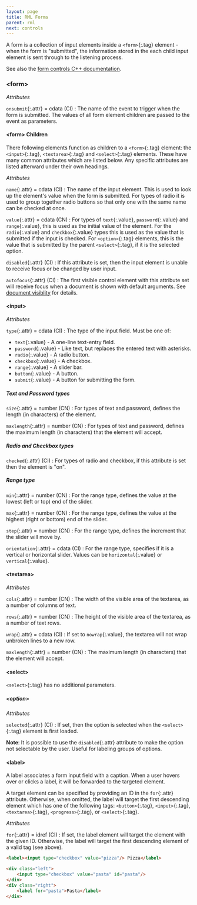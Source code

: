 ```yaml
---
layout: page
title: RML Forms
parent: rml
next: controls
---
```


A form is a collection of input elements inside a `<form>`{:.tag} element - when the form is "submitted", the information stored in the each child input element is sent through to the listening process.

See also the [form controls C++ documentation]({{"pages/cpp_manual/element_packages/form.html"|relative_url}}).

### \<form\>

_Attributes_

`onsubmit`{:.attr} = cdata (CI)
: The name of the event to trigger when the form is submitted. The values of all form element children are passed to the event as parameters.

#### \<form\> Children

There following elements function as children to a `<form>`{:.tag} element: the `<input>`{:.tag}, `<textarea>`{:.tag} and `<select>`{:.tag} elements. These have many common attributes which are listed below. Any specific attributes are listed afterward under their own headings.

_Attributes_

`name`{:.attr} = cdata (CI)
: The name of the input element. This is used to look up the element's value when the form is submitted. For types of radio it is used to group together radio buttons so that only one with the same name can be checked at once.

`value`{:.attr} = cdata (CN)
: For types of `text`{:.value}, `password`{:.value} and `range`{:.value}, this is used as the initial value of the element. For the `radio`{:.value} and `checkbox`{:.value} types this is used as the value that is submitted if the input is checked. For `<option>`{:.tag} elements, this is the value that is submitted by the parent `<select>`{:.tag}, if it is the selected option.

`disabled`{:.attr} (CI)
: If this attribute is set, then the input element is unable to receive focus or be changed by user input.

`autofocus`{:.attr} (CI)
: The first visible control element with this attribute set will receive focus when a document is shown with default arguments. See [document visiblity](../cpp_manual/documents.html#visibility) for details.

#### \<input\>

_Attributes_

`type`{:.attr} = cdata (CI)
: The type of the input field. Must be one of:
* `text`{:.value} - A one-line text-entry field.
* `password`{:.value} - Like text, but replaces the entered text with asterisks.
* `radio`{:.value} - A radio button.
* `checkbox`{:.value} - A checkbox.
* `range`{:.value} - A slider bar.
* `button`{:.value} - A button.
* `submit`{:.value} - A button for submitting the form.

##### Text and Password types

`size`{:.attr} = number (CN)
: For types of text and password, defines the length (in characters) of the element.

`maxlength`{:.attr} = number (CN)
: For types of text and password, defines the maximum length (in characters) that the element will accept.

##### Radio and Checkbox types

`checked`{:.attr} (CI)
: For types of radio and checkbox, if this attribute is set then the element is "on".

##### Range type

`min`{:.attr} = number (CN)
: For the range type, defines the value at the lowest (left or top) end of the slider.

`max`{:.attr} = number (CN)
: For the range type, defines the value at the highest (right or bottom) end of the slider.

`step`{:.attr} = number (CN)
: For the range type, defines the increment that the slider will move by.

`orientation`{:.attr} = cdata (CI)
: For the range type, specifies if it is a vertical or horizontal slider. Values can be `horizontal`{:.value} or `vertical`{:.value}.

#### \<textarea\>

_Attributes_

`cols`{:.attr} = number (CN)
: The width of the visible area of the textarea, as a number of columns of text.

`rows`{:.attr} = number (CN)
: The height of the visible area of the textarea, as a number of text rows.

`wrap`{:.attr} = cdata (CI)
: If set to `nowrap`{:.value}, the textarea will not wrap unbroken lines to a new row.

`maxlength`{:.attr} = number (CN)
: The maximum length (in characters) that the element will accept.

#### \<select\>

`<select>`{:.tag} has no additional parameters.

##### \<option\>

_Attributes_

`selected`{:.attr} (CI)
: If set, then the option is selected when the `<select>`{:.tag} element is first loaded.

**Note**: It is possible to use the `disabled`{:.attr} attribute to make the option not selectable by the user. Useful for labeling groups of options.

#### \<label\>

A label associates a form input field with a caption. When a user hovers over or clicks a label, it will be forwarded to the targeted element.

A target element can be specified by providing an ID in the `for`{:.attr} attribute. Otherwise, when omitted, the label will target the first descending element which has one of the following tags: `<button>`{:.tag}, `<input>`{:.tag}, `<textarea>`{:.tag}, `<progress>`{:.tag}, or `<select>`{:.tag}.

_Attributes_

`for`{:.attr} = idref (CI)
: If set, the label element will target the element with the given ID. Otherwise, the label will target the first descending element of a valid tag (see above).

```html
<label><input type="checkbox" value="pizza"/> Pizza</label>

<div class="left">
	<input type="checkbox" value="pasta" id="pasta"/>
</div>
<div class="right">
	<label for="pasta">Pasta</label>
</div>
```
